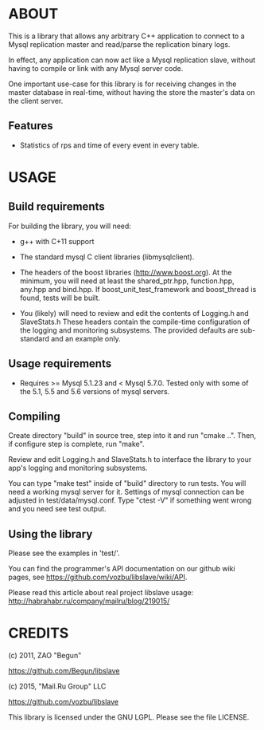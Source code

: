 

ABOUT
===================================================================

This is a library that allows any arbitrary C++ application to connect
to a Mysql replication master and read/parse the replication binary
logs.

In effect, any application can now act like a Mysql replication slave,
without having to compile or link with any Mysql server code.

One important use-case for this library is for receiving changes in
the master database in real-time, without having the store the
master's data on the client server.

Features
-------------------------------------------------------------------
* Statistics of rps and time of every event in every table.

USAGE
===================================================================

Build requirements
-------------------------------------------------------------------

For building the library, you will need:

 * g++ with C+11 support

 * The standard mysql C client libraries (libmysqlclient).

 * The headers of the boost libraries (http://www.boost.org).
   At the minimum, you will need at least the shared_ptr.hpp, function.hpp,
   any.hpp and bind.hpp. If boost_unit_test_framework and boost_thread is
   found, tests will be built.

 * You (likely) will need to review and edit the contents of Logging.h
   and SlaveStats.h
   These headers contain the compile-time configuration of the logging
   and monitoring subsystems.
   The provided defaults are sub-standard and an example only.

Usage requirements
-------------------------------------------------------------------
 * Requires >= Mysql 5.1.23 and < Mysql 5.7.0. Tested only with some of the 5.1,
   5.5 and 5.6 versions of mysql servers.

Compiling
-------------------------------------------------------------------

Create directory "build" in source tree, step into it and run "cmake ..".
Then, if configure step is complete, run "make".

Review and edit Logging.h and SlaveStats.h to interface the library to
your app's logging and monitoring subsystems.

You can type "make test" inside of "build" directory to run tests. You
will need a working mysql server for it. Settings of mysql connection
can be adjusted in test/data/mysql.conf. Type "ctest -V" if something
went wrong and you need see test output.

Using the library
-------------------------------------------------------------------

Please see the examples in 'test/'.

You can find the programmer's API documentation on our github wiki
pages, see https://github.com/vozbu/libslave/wiki/API.

Please read this article about real project libslave usage: http://habrahabr.ru/company/mailru/blog/219015/


CREDITS
===================================================================

(c) 2011, ZAO "Begun"

https://github.com/Begun/libslave

(c) 2015, "Mail.Ru Group" LLC

https://github.com/vozbu/libslave

This library is licensed under the GNU LGPL. Please see the file LICENSE.
